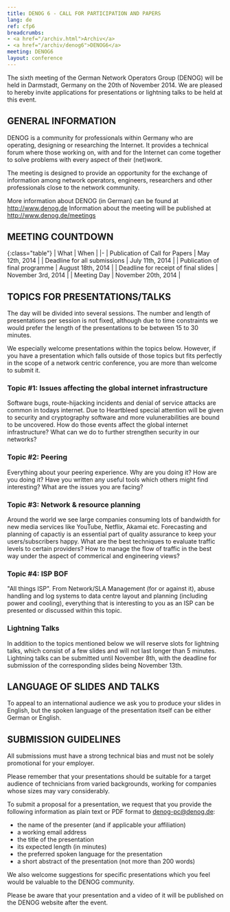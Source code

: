 ```yaml
---
title: DENOG 6 - CALL FOR PARTICIPATION AND PAPERS
lang: de
ref: cfp6
breadcrumbs:
- <a href="/archiv.html">Archiv</a>
- <a href="/archiv/denog6">DENOG6</a>
meeting: DENOG6
layout: conference
---
```


The sixth meeting of the German Network Operators Group (DENOG) will be held in Darmstadt, Germany on the 20th of November 2014. We are pleased to hereby invite applications for presentations or lightning talks to be held at this event.

## GENERAL INFORMATION

DENOG is a community for professionals within Germany who are operating, designing or researching the Internet. It provides a technical forum where those working on, with and for the Internet can come together to solve problems with every aspect of their (net)work.

The meeting is designed to provide an opportunity for the exchange of information among network operators, engineers, researchers and other professionals close to the network community.

More information about DENOG (in German) can be found at <http://www.denog.de>
Information about the meeting will be published at <http://www.denog.de/meetings>

## MEETING COUNTDOWN

{:class="table"}
| What | When |
|-
| Publication of Call for Papers | May 12th, 2014 |
| Deadline for all submissions | July 11th, 2014 |
| Publication of final programme | August 18th, 2014 |
| Deadline for receipt of final slides | November 3rd, 2014 |
| Meeting Day | November 20th, 2014 |

## TOPICS FOR PRESENTATIONS/TALKS

The day will be divided into several sessions. The number and length of presentations per session is not fixed, although due to time constraints we would prefer the length of the presentations to be between 15 to 30 minutes.

We especially welcome presentations within the topics below. However, if you have a presentation which falls outside of those topics but fits perfectly in the scope of a network centric conference, you are more than welcome to submit it.

### Topic #1: Issues affecting the global internet infrastructure

Software bugs, route-hijacking incidents and denial of service attacks are common in todays internet. Due to Heartbleed special attention will be given to security and cryptography software and more vulunerabilities are bound to be uncovered. How do those events affect the global internet infrastructure? What can we do to further strengthen security in our networks?

### Topic #2: Peering

Everything about your peering experience. Why are you doing it? How are you doing it? Have you written any useful tools which others might find interesting? What are the issues you are facing?

### Topic #3: Network & resource planning

Around the world we see large companies consuming lots of bandwidth for new media services like YouTube, Netflix, Akamai etc. Forecasting and planning of capactiy is an essential part of quality assurance to keep your users/subscribers happy. What are the best techniques to evaluate traffic levels to certain providers? How to manage the flow of traffic in the best way under the aspect of commerical and engineering views?

### Topic #4: ISP BOF

"All things ISP". From Network/SLA Management (for or against it), abuse handling and log systems to data centre layout and planning (including power and cooling), everything that is interesting to you as an ISP can be presented or discussed within this topic.

### Lightning Talks

In addition to the topics mentioned below we will reserve slots for lightning talks, which consist of a few slides and will not last longer than 5 minutes. Lightning talks can be submitted until November 8th, with the deadline for submission of the corresponding slides being November 13th.

## LANGUAGE OF SLIDES AND TALKS

To appeal to an international audience we ask you to produce your slides in English, but the spoken language of the presentation itself can be either German or English.

## SUBMISSION GUIDELINES

All submissions must have a strong technical bias and must not be solely promotional for your employer.

Please remember that your presentations should be suitable for a target audience of technicians from varied backgrounds, working for companies whose sizes may vary considerably.

To submit a proposal for a presentation, we request that you provide the following information as plain text or PDF format to [denog-pc@denog.de](mailto:denog-pc@denog.de):

- the name of the presenter (and if applicable your affiliation)
- a working email address
- the title of the presentation
- its expected length (in minutes)
- the preferred spoken language for the presentation
- a short abstract of the presentation (not more than 200 words)

We also welcome suggestions for specific presentations which you feel would be valuable to the DENOG community.

Please be aware that your presentation and a video of it will be published on the DENOG website after the event.
